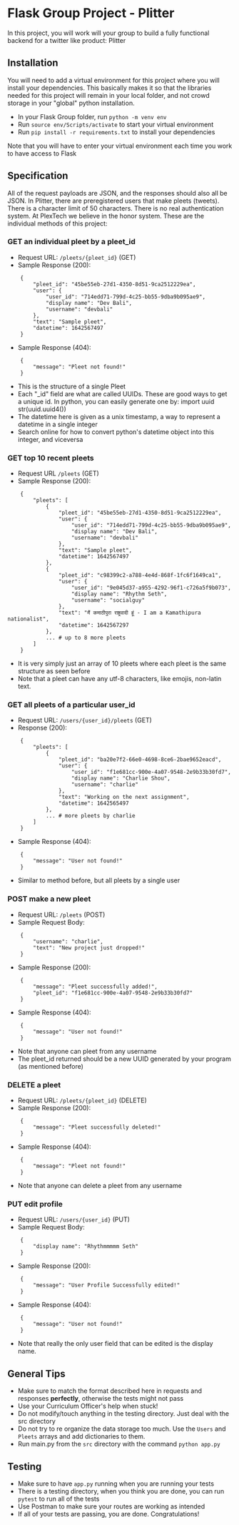 # Flask Group Project - Plitter
In this project, you will work will your group to build a fully functional backend for a twitter like product: Plitter

## Installation
You will need to add a virtual environment for this project where you will install your dependencies.
This basically makes it so that the libraries needed for this project will remain in your local folder, and not crowd storage in your "global" python installation.

- In your Flask Group folder, run `python -m venv env`
- Run `source env/Scripts/activate` to start your virtual environment
- Run `pip install -r requirements.txt` to install your dependencies

Note that you will have to enter your virtual environment each time you work to have access to Flask

## Specification
All of the request payloads are JSON, and the responses should also all be JSON.
In Plitter, there are preregistered users that make pleets (tweets). There is a character limit of 50 characters.
There is no real authentication system. At PlexTech we believe in the honor system.
These are the individual methods of this project:

### GET an individual pleet by a pleet_id
- Request URL: `/pleets/{pleet_id}` (GET)
- Sample Response (200):
```
    {
        "pleet_id": "45be55eb-27d1-4350-8d51-9ca2512229ea",
        "user": {
            "user_id": "714edd71-799d-4c25-bb55-9dba9b095ae9",
            "display name": "Dev Bali",
            "username": "devbali"
        },
        "text": "Sample pleet",
        "datetime": 1642567497
    }
```
- Sample Response (404):
```
    {
        "message": "Pleet not found!"
    }
```
- This is the structure of a single Pleet
- Each "_id" field are what are called UUIDs. These are good ways to get a unique id. In python, you can easily generate one by:
    import uuid
    str(uuid.uuid4())
- The datetime here is given as a unix timestamp, a way to represent a datetime in a single integer
- Search online for how to convert python's datetime object into this integer, and viceversa

### GET top 10 recent pleets
- Request URL `/pleets` (GET)
- Sample Response (200):
```
    {
        "pleets": [
            {
                "pleet_id": "45be55eb-27d1-4350-8d51-9ca2512229ea",
                "user": {
                    "user_id": "714edd71-799d-4c25-bb55-9dba9b095ae9",
                    "display name": "Dev Bali",
                    "username": "devbali"
                },
                "text": "Sample pleet",
                "datetime": 1642567497
            },
            {
                "pleet_id": "c98399c2-a788-4e4d-868f-1fc6f1649ca1",
                "user": {
                    "user_id": "9e045d37-a955-4292-96f1-c726a5f9b073",
                    "display name": "Rhythm Seth",
                    "username": "socialguy"
                },
                "text": "मैं कमाठीपुरा राष्ट्रवादी हूं - I am a Kamathipura nationalist",
                "datetime": 1642567297
            },
            ... # up to 8 more pleets
        ]
    }
```
- It is very simply just an array of 10 pleets where each pleet is the same structure as seen before
- Note that a pleet can have any utf-8 characters, like emojis, non-latin text.

### GET all pleets of a particular user_id
- Request URL: `/users/{user_id}/pleets` (GET)
- Response (200):
```
    {
        "pleets": [
            {
                "pleet_id": "ba20e7f2-66e0-4698-8ce6-2bae9652eacd",
                "user": {
                    "user_id": "f1e681cc-900e-4a07-9548-2e9b33b30fd7",
                    "display name": "Charlie Shou",
                    "username": "charlie"
                },
                "text": "Working on the next assignment",
                "datetime": 1642565497
            },
            ... # more pleets by charlie
        ]
    }
```
- Sample Response (404):
```
    {
        "message": "User not found!"
    }
```

- Similar to method before, but all pleets by a single user

### POST make a new pleet
- Request URL: `/pleets` (POST)
- Sample Request Body:
```
    {
        "username": "charlie",
        "text": "New project just dropped!"
    }
```
- Sample Response (200):
```
    {
        "message": "Pleet successfully added!",
        "pleet_id": "f1e681cc-900e-4a07-9548-2e9b33b30fd7"
    }
```
- Sample Response (404):
```
    {
        "message": "User not found!"
    }
```
- Note that anyone can pleet from any username
- The pleet_id returned should be a new UUID generated by your program (as mentioned before)

### DELETE a pleet
- Request URL: `/pleets/{pleet_id}` (DELETE)
- Sample Response (200):
```
    {
        "message": "Pleet successfully deleted!"
    }
```
- Sample Response (404):
```
    {
        "message": "Pleet not found!"
    }
```
- Note that anyone can delete a pleet from any username 


### PUT edit profile
- Request URL: `/users/{user_id}` (PUT)
- Sample Request Body:
```
    {
        "display name": "Rhythmmmmm Seth"
    }
```
- Sample Response (200):
```
    {
        "message": "User Profile Successfully edited!"
    }
```
- Sample Response (404):
```
    {
        "message": "User not found!"
    }
```
- Note that really the only user field that can be edited is the display name.

## General Tips
- Make sure to match the format described here in requests and responses **perfectly**, otherwise the tests might not pass
- Use your Curriculum Officer's help when stuck!
- Do not modify/touch anything in the testing directory. Just deal with the src directory
- Do not try to re organize the data storage too much. Use the `Users` and `Pleets` arrays and add dictionaries to them. 
- Run main.py from the `src` directory with the command `python app.py`

## Testing
- Make sure to have `app.py` running when you are running your tests
- There is a testing directory, when you think you are done, you can run `pytest` to run all of the tests
- Use Postman to make sure your routes are working as intended
- If all of your tests are passing, you are done. Congratulations!
